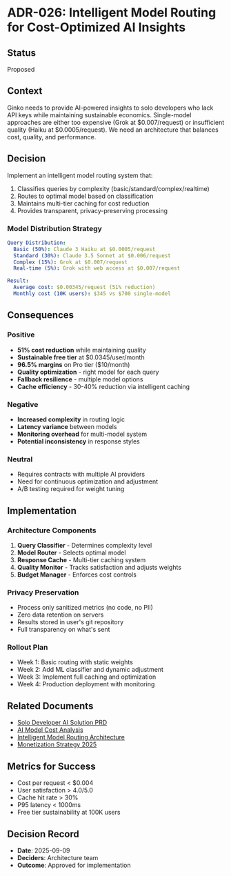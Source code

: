 # ADR-026: Intelligent Model Routing for Cost-Optimized AI Insights

## Status
Proposed

## Context
Ginko needs to provide AI-powered insights to solo developers who lack API keys while maintaining sustainable economics. Single-model approaches are either too expensive (Grok at $0.007/request) or insufficient quality (Haiku at $0.0005/request). We need an architecture that balances cost, quality, and performance.

## Decision
Implement an intelligent model routing system that:
1. Classifies queries by complexity (basic/standard/complex/realtime)
2. Routes to optimal model based on classification
3. Maintains multi-tier caching for cost reduction
4. Provides transparent, privacy-preserving processing

### Model Distribution Strategy
```yaml
Query Distribution:
  Basic (50%): Claude 3 Haiku at $0.0005/request
  Standard (30%): Claude 3.5 Sonnet at $0.006/request
  Complex (15%): Grok at $0.007/request
  Real-time (5%): Grok with web access at $0.007/request

Result:
  Average cost: $0.00345/request (51% reduction)
  Monthly cost (10K users): $345 vs $700 single-model
```

## Consequences

### Positive
- **51% cost reduction** while maintaining quality
- **Sustainable free tier** at $0.0345/user/month
- **96.5% margins** on Pro tier ($10/month)
- **Quality optimization** - right model for each query
- **Fallback resilience** - multiple model options
- **Cache efficiency** - 30-40% reduction via intelligent caching

### Negative
- **Increased complexity** in routing logic
- **Latency variance** between models
- **Monitoring overhead** for multi-model system
- **Potential inconsistency** in response styles

### Neutral
- Requires contracts with multiple AI providers
- Need for continuous optimization and adjustment
- A/B testing required for weight tuning

## Implementation

### Architecture Components
1. **Query Classifier** - Determines complexity level
2. **Model Router** - Selects optimal model
3. **Response Cache** - Multi-tier caching system
4. **Quality Monitor** - Tracks satisfaction and adjusts weights
5. **Budget Manager** - Enforces cost controls

### Privacy Preservation
- Process only sanitized metrics (no code, no PII)
- Zero data retention on servers
- Results stored in user's git repository
- Full transparency on what's sent

### Rollout Plan
- Week 1: Basic routing with static weights
- Week 2: Add ML classifier and dynamic adjustment
- Week 3: Implement full caching and optimization
- Week 4: Production deployment with monitoring

## Related Documents
- [Solo Developer AI Solution PRD](../PRD/solo-developer-ai-solution.md)
- [AI Model Cost Analysis](../PRD/ai-model-cost-analysis.md)
- [Intelligent Model Routing Architecture](../PRD/intelligent-model-routing-architecture.md)
- [Monetization Strategy 2025](../PRD/monetization-strategy-2025.md)

## Metrics for Success
- Cost per request < $0.004
- User satisfaction > 4.0/5.0
- Cache hit rate > 30%
- P95 latency < 1000ms
- Free tier sustainability at 100K users

## Decision Record
- **Date**: 2025-09-09
- **Deciders**: Architecture team
- **Outcome**: Approved for implementation